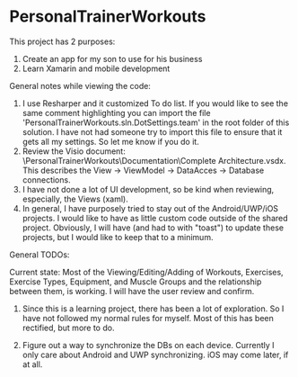 # PersonalTrainerWorkouts
This project has 2 purposes:
 1. Create an app for my son to use for his business
 2. Learn Xamarin and mobile development

General notes while viewing the code:

  1. I use Resharper and it customized To do list.  If you would like to see the same comment highlighting you can import the file 'PersonalTrainerWorkouts.sln.DotSettings.team' in the root folder of this solution.  I have not had someone try to import this file to ensure that it gets all my settings. So let me know if you do it.
  2. Review the Visio document: \PersonalTrainerWorkouts\Documentation\Complete Architecture.vsdx.  This describes the View -> ViewModel -> DataAcces -> Database connections.  
  3. I have not done a lot of UI development, so be kind when reviewing, especially, the Views (xaml).
  4. In general, I have purposely tried to stay out of the Android/UWP/iOS projects.  I would like to have as little custom code outside of the shared project.  Obviously, I will have (and had to with  "toast") to update these projects, but I would like to keep that to a minimum.

General TODOs:

Current state:  Most of the Viewing/Editing/Adding of Workouts, Exercises,  Exercise Types, Equipment, and Muscle Groups and the relationship between them, is working.  I will have the user review and confirm.  

 1. Since this is a learning project, there has been a lot of exploration.  So I have not followed my normal rules for myself.  Most of this has been rectified, but more to do.

 2. Figure out a way to synchronize the DBs on each device.  Currently I only care about Android and UWP synchronizing.  iOS may come later, if at all.
